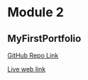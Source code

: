 # Module 2
## MyFirstPortfolio

[GitHub Repo Link](https://github.com/ChristyGHanson/MyFirstPortfolio)

[Live web link](http://127.0.0.1:5500/index.html)